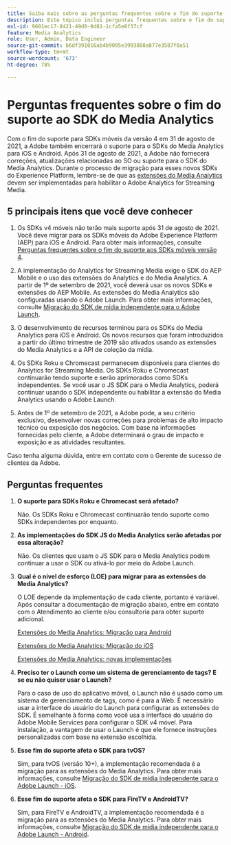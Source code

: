 ```yaml
---
title: Saiba mais sobre as perguntas frequentes sobre o fim do suporte ao SDK do Media Analytics
description: Este tópico inclui perguntas frequentes sobre o fim do suporte para SDKs do Media Analytics.
exl-id: 9601ec17-8421-49d0-9d81-1cfa5e8f37cf
feature: Media Analytics
role: User, Admin, Data Engineer
source-git-commit: b6df391016ab4b9095e3993808a877e3587f0a51
workflow-type: tm+mt
source-wordcount: '673'
ht-degree: 78%

---
```


# Perguntas frequentes sobre o fim do suporte ao SDK do Media Analytics

Com o fim do suporte para SDKs móveis da versão 4 em 31 de agosto de 2021, a Adobe também encerrará o suporte para o SDKs do Media Analytics para iOS e Android. Após 31 de agosto de 2021, a Adobe não fornecerá correções, atualizações relacionadas ao SO ou suporte para o SDK do Media Analytics.  Durante o processo de migração para esses novos SDKs do Experience Platform, lembre-se de que as [extensões do Media Analytics](https://aep-sdks.gitbook.io/docs/using-mobile-extensions/adobe-media-analytics) devem ser implementadas para habilitar o Adobe Analytics for Streaming Media.

## 5 principais itens que você deve conhecer

1. Os SDKs v4 móveis não terão mais suporte após 31 de agosto de 2021. Você deve migrar para os SDKs móveis da Adobe Experience Platform (AEP) para iOS e Android. Para obter mais informações, consulte [Perguntas frequentes sobre o fim do suporte aos SDKs móveis versão 4](https://aep-sdks.gitbook.io/docs/version-4-sdk-end-of-support-faq).

1. A implementação do Analytics for Streaming Media exige o SDK do AEP Mobile e o uso das extensões do Analytics e do Media Analytics. A partir de 1º de setembro de 2021, você deverá usar os novos SDKs e extensões do AEP Mobile.  As extensões do Media Analytics são configuradas usando o Adobe Launch.  Para obter mais informações, consulte [Migração do SDK de mídia independente para o Adobe Launch](https://experienceleague.adobe.com/docs/media-analytics/using/sdk-implement/sdk-to-launch/sdk-to-launch-migration.html).

1. O desenvolvimento de recursos terminou para os SDKs do Media Analytics para iOS e Android.  Os novos recursos que foram introduzidos a partir do último trimestre de 2019 são ativados usando as extensões do Media Analytics e a API de coleção da mídia.

1. Os SDKs Roku e Chromecast permanecem disponíveis para clientes do Analytics for Streaming Media. Os SDKs Roku e Chromecast continuarão tendo suporte e serão aprimorados como SDKs independentes.  Se você usar o JS SDK para o Media Analytics, poderá continuar usando o SDK independente ou habilitar a extensão do Media Analytics usando o Adobe Launch.

1. Antes de 1º de setembro de 2021, a Adobe pode, a seu critério exclusivo, desenvolver novas correções para problemas de alto impacto técnico ou exposição dos negócios. Com base na informações fornecidas pelo cliente, a Adobe determinará o grau de impacto e exposição e as atividades resultantes.

Caso tenha alguma dúvida, entre em contato com o Gerente de sucesso de clientes da Adobe.

## Perguntas frequentes

1. **O suporte para SDKs Roku e Chromecast será afetado? &#x200B;**

   Não.  Os SDKs Roku e Chromecast continuarão tendo suporte como SDKs independentes por enquanto.

1. **As implementações do SDK JS do Media Analytics serão afetadas por essa alteração? &#x200B;**

   Não.  Os clientes que usam o JS SDK para o Media Analytics podem continuar a usar o SDK ou ativá-lo por meio do Adobe Launch.
&#x200B;
1. **Qual é o nível de esforço (LOE) para migrar para as extensões do Media Analytics? &#x200B;**

   O LOE depende da implementação de cada cliente, portanto é variável.  Após consultar a documentação de migração abaixo, entre em contato com o Atendimento ao cliente e/ou consultoria para obter suporte adicional.

   [Extensões do Media Analytics: Migração para Android](https://experienceleague.adobe.com/docs/media-analytics/using/sdk-implement/sdk-to-launch/sdk-to-launch-migration-platforms/sdk-to-launch-migration-android.html)

   [Extensões do Media Analytics: Migração do iOS](https://experienceleague.adobe.com/docs/media-analytics/using/sdk-implement/sdk-to-launch/sdk-to-launch-migration-platforms/sdk-to-launch-migration-ios.html)

   [Extensões do Media Analytics: novas implementações](https://aep-sdks.gitbook.io/docs/using-mobile-extensions/adobe-media-analytics)

1. **Preciso ter o Launch como um sistema de gerenciamento de tags? E se eu não quiser usar o Launch?**

   Para o caso de uso do aplicativo móvel, o Launch não é usado como um sistema de gerenciamento de tags, como é para a Web.  É necessário usar a interface do usuário do Launch para configurar as extensões do SDK. É semelhante à forma como você usa a interface do usuário do Adobe Mobile Services para configurar o SDK v4 móvel. Para instalação, a vantagem de usar o Launch é que ele fornece instruções personalizadas com base na extensão escolhida.

1. **Esse fim do suporte afeta o SDK para tvOS?**

   Sim, para tvOS (versão 10+), a implementação recomendada é a migração para as extensões do Media Analytics.  Para obter mais informações, consulte [Migração do SDK de mídia independente para o Adobe Launch - iOS](https://experienceleague.adobe.com/docs/media-analytics/using/sdk-implement/sdk-to-launch/sdk-to-launch-migration-platforms/sdk-to-launch-migration-ios.html).

1. **Esse fim do suporte afeta o SDK para FireTV e AndroidTV? &#x200B;**

   Sim, para FireTV e AndroidTV, a implementação recomendada é a migração para as extensões do Media Analytics.  Para obter mais informações, consulte [Migração do SDK de mídia independente para o Adobe Launch - Android](https://experienceleague.adobe.com/docs/media-analytics/using/sdk-implement/sdk-to-launch/sdk-to-launch-migration-platforms/sdk-to-launch-migration-android.html).
